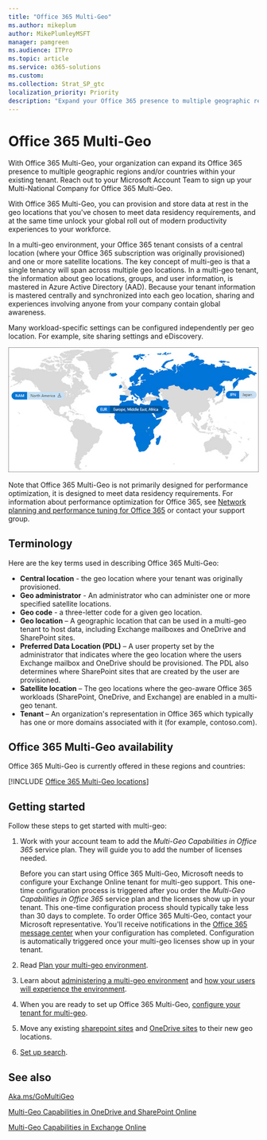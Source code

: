 ```yaml
---
title: "Office 365 Multi-Geo"
ms.author: mikeplum
author: MikePlumleyMSFT
manager: pamgreen
ms.audience: ITPro
ms.topic: article
ms.service: o365-solutions
ms.custom: 
ms.collection: Strat_SP_gtc
localization_priority: Priority
description: "Expand your Office 365 presence to multiple geographic regions with Office 365 Multi-Geo."
---
```


# Office 365 Multi-Geo

With Office 365 Multi-Geo, your organization can expand its Office 365 presence to multiple geographic regions and/or countries within your existing tenant. Reach out to your Microsoft Account Team to sign up your Multi-National Company for Office 365 Multi-Geo.
  
With Office 365 Multi-Geo, you can provision and store data at rest in the geo locations that you've chosen to meet data residency requirements, and at the same time unlock your global roll out of modern productivity experiences to your workforce.

In a multi-geo environment, your Office 365 tenant consists of a central location (where your Office 365 subscription was originally provisioned) and one or more satellite locations. The key concept of multi-geo is that a single tenancy will span across multiple geo locations. In a multi-geo tenant, the information about geo locations, groups, and user information, is mastered in Azure Active Directory (AAD). Because your tenant information is mastered centrally and synchronized into each geo location, sharing and experiences involving anyone from your company contain global awareness.

Many workload-specific settings can be configured independently per geo location. For example, site sharing settings and eDiscovery.
 
![Screenshot of multi-geo map from the SharePoint admin center](media/multi-geo-world-map.png)

Note that Office 365 Multi-Geo is not primarily designed for performance optimization, it is designed to meet data residency requirements. For information about performance optimization for Office 365, see [Network planning and performance tuning for Office 365](https://support.office.com/article/e5f1228c-da3c-4654-bf16-d163daee8848) or contact your support group.

## Terminology

Here are the key terms used in describing Office 365 Multi-Geo:

- **Central location** - the geo location where your tenant was originally provisioned.
- **Geo administrator** - An administrator who can administer one or more specified satellite locations.
- **Geo code** - a three-letter code for a given geo location.
- **Geo location** – A geographic location that can be used in a multi-geo tenant to host data, including Exchange mailboxes and OneDrive and SharePoint sites.
- **Preferred Data Location (PDL)** – A user property set by the administrator that indicates where the geo location where the users Exchange mailbox and OneDrive should be provisioned. The PDL also determines where SharePoint sites that are created by the user are provisioned.
- **Satellite location** – The geo locations where the geo-aware Office 365 workloads (SharePoint, OneDrive, and Exchange) are enabled in a multi-geo tenant.
- **Tenant** – An organization's representation in Office 365 which typically has one or more domains associated with it (for example, contoso.com).

## Office 365 Multi-Geo availability

Office 365 Multi-Geo is currently offered in these regions and countries:

[!INCLUDE [Office 365 Multi-Geo locations](includes/office-365-multi-geo-locations.md)]

## Getting started

Follow these steps to get started with multi-geo:

1. Work with your account team to add the _Multi-Geo Capabilities in Office 365_ service plan. They will guide you to add the number of licenses needed.

   Before you can start using Office 365 Multi-Geo, Microsoft needs to configure your Exchange Online tenant for multi-geo support. This one-time configuration process is triggered after you order the *Multi-Geo Capabilities in Office 365* service plan and the licenses show up in your tenant. This one-time configuration process should typically take less than 30 days to complete. To order Office 365 Multi-Geo, contact your Microsoft representative. You'll receive notifications in the [Office 365 message center](https://support.office.com/article/38FB3333-BFCC-4340-A37B-DEDA509C2093) when your configuration has completed. Configuration is automatically triggered once your multi-geo licenses show up in your tenant.

2. Read [Plan your multi-geo environment](plan-for-multi-geo.md).

3. Learn about [administering a multi-geo environment](administering-a-multi-geo-environment.md) and [how your users will experience the environment](multi-geo-user-experience.md).

4. When you are ready to set up Office 365 Multi-Geo, [configure your tenant for multi-geo](multi-geo-tenant-configuration.md).

5. Move any existing [sharepoint sites](move-sharepoint-between-geo-locations.md) and [OneDrive sites](move-onedrive-between-geo-locations.md) to their new geo locations.

6. [Set up search](configure-search-for-multi-geo.md).

## See also

[Aka.ms/GoMultiGeo ](https://Aka.ms/GoMultiGeo)

[Multi-Geo Capabilities in OneDrive and SharePoint Online](multi-geo-capabilities-in-onedrive-and-sharepoint-online-in-office-365.md)

[Multi-Geo Capabilities in Exchange Online](multi-geo-capabilities-in-exchange-online.md)
